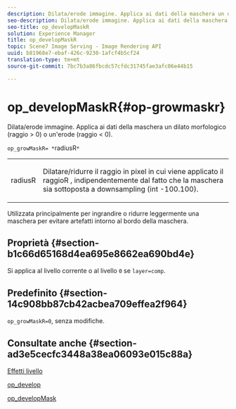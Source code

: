 ```yaml
---
description: Dilata/erode immagine. Applica ai dati della maschera un dilato morfologico (raggio > 0) o un'erode (raggio < 0).
seo-description: Dilata/erode immagine. Applica ai dati della maschera un dilato morfologico (raggio > 0) o un'erode (raggio < 0).
seo-title: op_developMaskR
solution: Experience Manager
title: op_developMaskR
topic: Scene7 Image Serving - Image Rendering API
uuid: b81968e7-ebaf-426c-9230-1afcf4b5cf24
translation-type: tm+mt
source-git-commit: 7bc7b3a86fbcdc57cfdc31745fae3afc06e44b15

---
```



# op_developMaskR{#op-growmaskr}

Dilata/erode immagine. Applica ai dati della maschera un dilato morfologico (raggio > 0) o un&#39;erode (raggio &lt; 0).

`op_growMaskR= *`radiusR`*`

<table id="simpletable_3BAA4523D29E447FA7A4C9009B3E8344"> 
 <tr class="strow"> 
  <td class="stentry"> <p><span class="codeph"><span class="varname"> radiusR</span></span> </p> </td> 
  <td class="stentry"> <p>Dilatare/ridurre il raggio in pixel in cui viene applicato il <span class="codeph"><span class="varname"> raggioR</span></span> , indipendentemente dal fatto che la maschera sia sottoposta a downsampling (int -100.100). </p></td> 
 </tr> 
</table>

Utilizzata principalmente per ingrandire o ridurre leggermente una maschera per evitare artefatti intorno al bordo della maschera.

## Proprietà {#section-b1c66d65168d4ea695e8662ea690bd4e}

Si applica al livello corrente o al livello `0` se `layer=comp`.

## Predefinito {#section-14c908bb87cb42acbea709effea2f964}

`op_growMaskR=0`, senza modifiche.

## Consultate anche {#section-ad3e5cecfc3448a38ea06093e015c88a}

[Effetti livello](../../../../../is-api/http-ref/image-serving-api-ref/c-http-protocol-reference/c-syntax-and-features/r-layer-effects.md#reference-82a6b5311b3d4471ad2799adb3b2201c)

[op_develop](../../../../../is-api/http-ref/image-serving-api-ref/c-http-protocol-reference/c-command-reference/r-op-grow.md#reference-f95f3291c78c42b9a34b1b7e177e739a)

[op_developMask](../../../../../is-api/http-ref/image-serving-api-ref/c-http-protocol-reference/c-command-reference/r-op-growmask.md#reference-f0f9000af3ae43aba73d3ac1826710a1)
